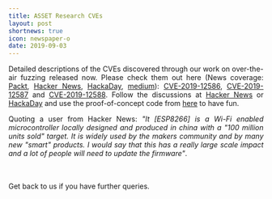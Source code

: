 ```yaml
---
title: ASSET Research CVEs
layout: post
shortnews: true
icon: newspaper-o
date: 2019-09-03
---
```

<p style="text-align:justify">
Detailed descriptions of the CVEs discovered through our work on over-the-air fuzzing released now. Please 
check them out here 
(News coverage: <a href="https://hub.packtpub.com/espressif-iot-devices-susceptible-to-wifi-vulnerabilities-can-allow-hijackers-to-crash-devices-connected-to-enterprise-networks/">Packt</a>, 
<a href="https://news.ycombinator.com/item?id=20867758">Hacker News</a>, <a href="https://hackaday.com/2019/09/05/esp8266-and-esp32-wifi-hacked/">HackaDay</a>, 
<a href="https://medium.com/supplyframe-hardware/framing-it-9-10-19-b7801da8d12f">medium</a>): 
<a href="https://matheus-garbelini.github.io/home/post/esp32-esp8266-eap-crash/">CVE-2019-12586</a>,  
<a href="https://matheus-garbelini.github.io/home/post/zero-pmk-installation/">CVE-2019-12587</a> and   
<a href="https://matheus-garbelini.github.io/home/post/esp8266-beacon-frame-crash/">CVE-2019-12588</a>. 
Follow the discussions at <a href="https://news.ycombinator.com/item?id=20867758">Hacker News</a> or 
<a href="https://hackaday.com/2019/09/05/esp8266-and-esp32-wifi-hacked/">HackaDay</a> and use the 
proof-of-concept code from <a href="https://github.com/Matheus-Garbelini/esp32_esp8266_attacks">here</a> to have fun.  
</p>


<p style="text-align:justify">
Quoting a user from Hacker News: <i>"It [ESP8266] is a Wi-Fi enabled microcontroller locally designed and produced 
in china with a "100 million units sold" target. It is widely used by the makers community and by many new 
"smart" products. I would say that this has a really large scale impact and a lot of people will need to 
update the firmware"</i>. 
</p>

<br>
<br>
Get back to us if you have further queries. 

